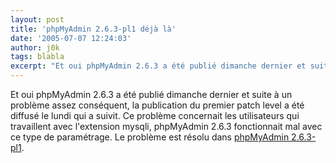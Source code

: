 ```yaml
---
layout: post
title: 'phpMyAdmin 2.6.3-pl1 déjà là'
date: '2005-07-07 12:24:03'
author: j0k
tags: blabla
excerpt: "Et oui phpMyAdmin 2.6.3 a été publié dimanche dernier et suite à un problème assez conséquent, la publication du premier patch level a été diffusé le lundi qui a suivit.     \nCe problème concernait les utilisateurs qui travaillent avec l'extension mysqli, phpMyAdmin 2.6.3 fonctionnait mal avec ce type de paramétrage.   Le problème est résolu dans      …"
---
```


Et oui phpMyAdmin 2.6.3 a été publié dimanche dernier et suite à un problème assez conséquent, la publication du premier patch level a été diffusé le lundi qui a suivit.
Ce problème concernait les utilisateurs qui travaillent avec l'extension mysqli, phpMyAdmin 2.6.3 fonctionnait mal avec ce type de paramétrage.   Le problème est résolu dans [phpMyAdmin 2.6.3-pl1](http://www.phpmyadmin.net/home_page/downloads.php#2.6.3-pl1).
